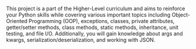 This project is a part of the Higher-Level curriculum and aims to reinforce your Python skills while covering various important topics including Object-Oriented Programming (OOP), exceptions, classes, private attributes, getter/setter methods, class methods, static methods, inheritance, unit testing, and file I/O. Additionally, you will gain knowledge about args and kwargs, serialization/deserialization, and working with JSON.
